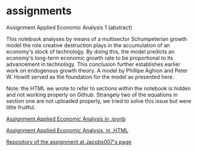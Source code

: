 # assignments

Assignment Applied Economic Analysis 1 (abstract)

This notebook analyses by means of a multisector Schumpeterian growth model the role creative destruction plays in the accumulation of an economy's stock of technology. By doing this, the model predicts an economy's long-term economic growth rate to be proportional to its advancement in technology. This conclusion further establishes earlier work on endogenous growth theory. A model by Phillipe Aghion and Peter W. Howitt served as the foundation for the model as presented here.

Note: the HTML we wrote to refer to sections within the notebook is hidden and not working properly on Github. Strangely two of the equations in section one are not uploaded properly, we tried to solve this issue but were little fruitful.

[Assignment Applied Economic Analysis in .ipynb](https://github.com/PhilUnver/assignments/blob/master/Applied%20Economic%20Analysis%201%20Assignment%20Schumpeterian%20Model.ipynb)

[Assignment Applied Economic Analysis, in .HTML](https://github.com/PhilUnver/assignments/blob/master/Applied%20Economic%20Analysis%201%20Assignment%20Schumpeterian%20Model.html)

[Repository of the assignment at Jacobs007's page](https://github.com/Jacobs007/assignment)
